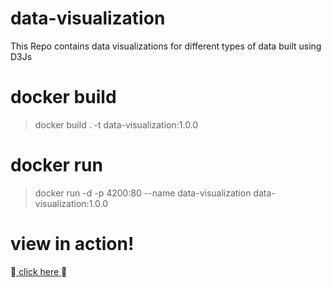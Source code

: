 # data-visualization
This Repo contains data visualizations for different types of data built using D3Js

# docker build
> docker build . -t data-visualization:1.0.0 
# docker run
> docker run -d -p 4200:80 --name data-visualization data-visualization:1.0.0
# view in action!
:rocket:[ click here ](https://data-visualization-orpin.vercel.app/):rocket:
